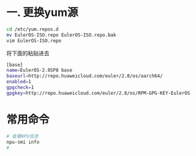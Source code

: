 # 一. 更换yum源

```bash
cd /etc/yum.repos.d 
mv EulerOS-ISO.repo EulerOS-ISO.repo.bak 
vim EulerOS-ISO.repo
```

将下面的粘贴进去

```bash
[base]
name=EulerOS-2.0SP8 base
baseurl=http://repo.huaweicloud.com/euler/2.8/os/aarch64/
enabled=1
gpgcheck=1
gpgkey=http://repo.huaweicloud.com/euler/2.8/os/RPM-GPG-KEY-EulerOS
```

# 常用命令

```bash
# 查看NPU信息
npu-smi info
# 
```

